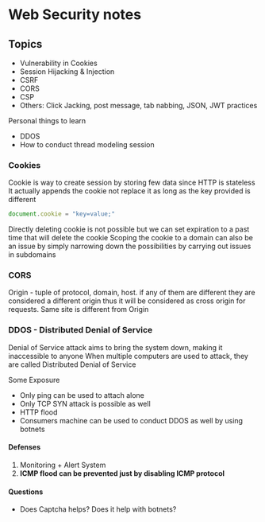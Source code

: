 # Web Security notes

## Topics

- Vulnerability in Cookies
- Session Hijacking & Injection
- CSRF
- CORS
- CSP
- Others: Click Jacking, post message, tab nabbing, JSON, JWT practices
  
Personal things to learn

- DDOS
- How to conduct thread modeling session

### Cookies

Cookie is way to create session by storing few data since HTTP is stateless
It actually appends the cookie not replace it as long as the key provided is different

```javascript
document.cookie = "key=value;"
```

Directly deleting cookie is not possible but we can set expiration to a past time that will delete the cookie
Scoping the cookie to a domain can also be an issue by simply narrowing down the possibilities by carrying out issues in subdomains

### CORS

Origin - tuple of protocol, domain, host. if any of them are different they are considered a different origin thus it will be considered as cross origin for requests. Same site is different from Origin

### DDOS - Distributed Denial of Service

Denial of Service attack aims to bring the system down, making it inaccessible to anyone
When multiple computers are used to attack, they are called Distributed Denial of Service

Some Exposure

- Only ping can be used to attach alone
- Only TCP SYN attack is possible as well
- HTTP flood
- Consumers machine can be used to conduct DDOS as well by using botnets

#### Defenses

 1. Monitoring + Alert System
 2. **ICMP flood can be prevented just by disabling ICMP protocol**

#### Questions

- Does Captcha helps? Does it help with botnets?

